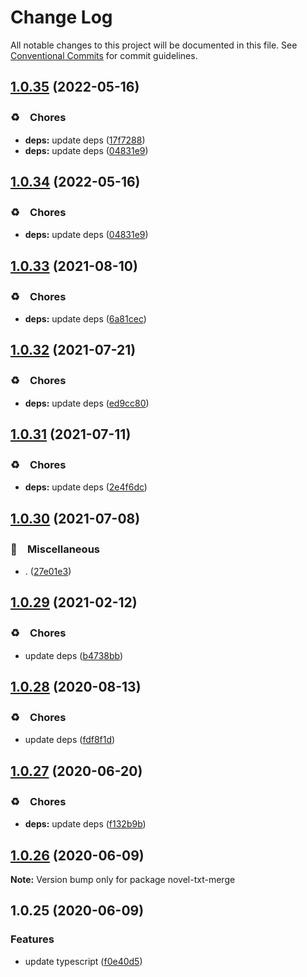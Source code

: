 # Change Log

All notable changes to this project will be documented in this file.
See [Conventional Commits](https://conventionalcommits.org) for commit guidelines.

## [1.0.35](https://github.com/bluelovers/ws-epub/compare/novel-txt-merge@1.0.33...novel-txt-merge@1.0.35) (2022-05-16)


### ♻️　Chores

* **deps:** update deps ([17f7288](https://github.com/bluelovers/ws-epub/commit/17f7288bd89377a886555ead374c78eebd552c84))
* **deps:** update deps ([04831e9](https://github.com/bluelovers/ws-epub/commit/04831e90a4552a048b4fb6a3234cc86619b82270))





## [1.0.34](https://github.com/bluelovers/ws-epub/compare/novel-txt-merge@1.0.33...novel-txt-merge@1.0.34) (2022-05-16)


### ♻️　Chores

* **deps:** update deps ([04831e9](https://github.com/bluelovers/ws-epub/commit/04831e90a4552a048b4fb6a3234cc86619b82270))





## [1.0.33](https://github.com/bluelovers/ws-epub/compare/novel-txt-merge@1.0.32...novel-txt-merge@1.0.33) (2021-08-10)


### ♻️　Chores

* **deps:** update deps ([6a81cec](https://github.com/bluelovers/ws-epub/commit/6a81cecd9f038dd1148a5964aca769f469771add))





## [1.0.32](https://github.com/bluelovers/ws-epub/compare/novel-txt-merge@1.0.31...novel-txt-merge@1.0.32) (2021-07-21)


### ♻️　Chores

* **deps:** update deps ([ed9cc80](https://github.com/bluelovers/ws-epub/commit/ed9cc80648b09f1b85fd001b757f51da3881980e))





## [1.0.31](https://github.com/bluelovers/ws-epub/compare/novel-txt-merge@1.0.30...novel-txt-merge@1.0.31) (2021-07-11)


### ♻️　Chores

* **deps:** update deps ([2e4f6dc](https://github.com/bluelovers/ws-epub/commit/2e4f6dceffbe16941d36a281a943847a026bd114))





## [1.0.30](https://github.com/bluelovers/ws-epub/compare/novel-txt-merge@1.0.29...novel-txt-merge@1.0.30) (2021-07-08)


### 🔖　Miscellaneous

* . ([27e01e3](https://github.com/bluelovers/ws-epub/commit/27e01e3ec1e5cfe0dfdad53b7c0892ca202e55d5))





## [1.0.29](https://github.com/bluelovers/ws-epub/compare/novel-txt-merge@1.0.28...novel-txt-merge@1.0.29) (2021-02-12)


### ♻️　Chores

* update deps ([b4738bb](https://github.com/bluelovers/ws-epub/commit/b4738bb61982286d8770cfae267717b9cac58e4f))





## [1.0.28](https://github.com/bluelovers/ws-epub/compare/novel-txt-merge@1.0.27...novel-txt-merge@1.0.28) (2020-08-13)


### ♻️　Chores

* update deps ([fdf8f1d](https://github.com/bluelovers/ws-epub/commit/fdf8f1d5eefac9e040f8d4fc34fa545e8e7b52e4))





## [1.0.27](https://github.com/bluelovers/ws-epub/compare/novel-txt-merge@1.0.26...novel-txt-merge@1.0.27) (2020-06-20)


### ♻️　Chores

* **deps:** update deps ([f132b9b](https://github.com/bluelovers/ws-epub/commit/f132b9b049da8ff86f5f3ef1eee7a7e143c0f77a))





## [1.0.26](https://github.com/bluelovers/ws-epub/compare/novel-txt-merge@1.0.25...novel-txt-merge@1.0.26) (2020-06-09)

**Note:** Version bump only for package novel-txt-merge





## 1.0.25 (2020-06-09)


### Features

* update typescript ([f0e40d5](https://github.com/bluelovers/ws-epub/commit/f0e40d5bc786e99112c8d65c09754a184e5e70c9))
